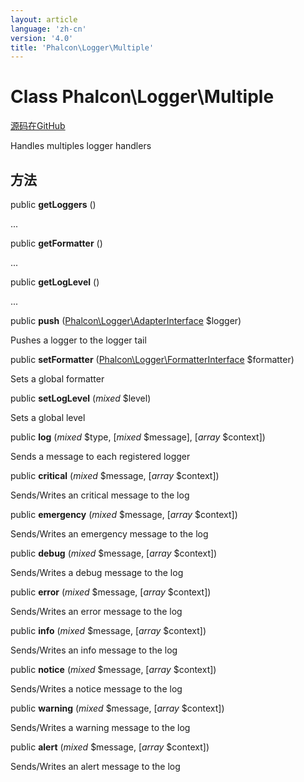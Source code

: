 ```yaml
---
layout: article
language: 'zh-cn'
version: '4.0'
title: 'Phalcon\Logger\Multiple'
---
```


# Class **Phalcon\Logger\Multiple**

<a href="https://github.com/phalcon/cphalcon/tree/v4.0.0/phalcon/logger/multiple.zep" class="btn btn-default btn-sm">源码在GitHub</a>

Handles multiples logger handlers

## 方法

public **getLoggers** ()

...

public **getFormatter** ()

...

public **getLogLevel** ()

...

public **push** ([Phalcon\Logger\AdapterInterface](api/Phalcon_Logger_AdapterInterface) $logger)

Pushes a logger to the logger tail

public **setFormatter** ([Phalcon\Logger\FormatterInterface](api/Phalcon_Logger_FormatterInterface) $formatter)

Sets a global formatter

public **setLogLevel** (*mixed* $level)

Sets a global level

public **log** (*mixed* $type, [*mixed* $message], [*array* $context])

Sends a message to each registered logger

public **critical** (*mixed* $message, [*array* $context])

Sends/Writes an critical message to the log

public **emergency** (*mixed* $message, [*array* $context])

Sends/Writes an emergency message to the log

public **debug** (*mixed* $message, [*array* $context])

Sends/Writes a debug message to the log

public **error** (*mixed* $message, [*array* $context])

Sends/Writes an error message to the log

public **info** (*mixed* $message, [*array* $context])

Sends/Writes an info message to the log

public **notice** (*mixed* $message, [*array* $context])

Sends/Writes a notice message to the log

public **warning** (*mixed* $message, [*array* $context])

Sends/Writes a warning message to the log

public **alert** (*mixed* $message, [*array* $context])

Sends/Writes an alert message to the log